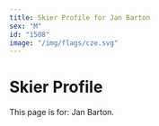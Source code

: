 ```yaml
---
title: Skier Profile for Jan Barton
sex: "M"
id: "1508"
image: "/img/flags/cze.svg" 
---
```


# Skier Profile

This page is for: Jan Barton.
    
